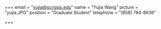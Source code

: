 +++
email = "yujia@scripps.edu"
name = "Yujia Wang"
picture = "yujia.JPG"
position = "Graduate Student"
telephone = "(858) 784-8636"

+++

